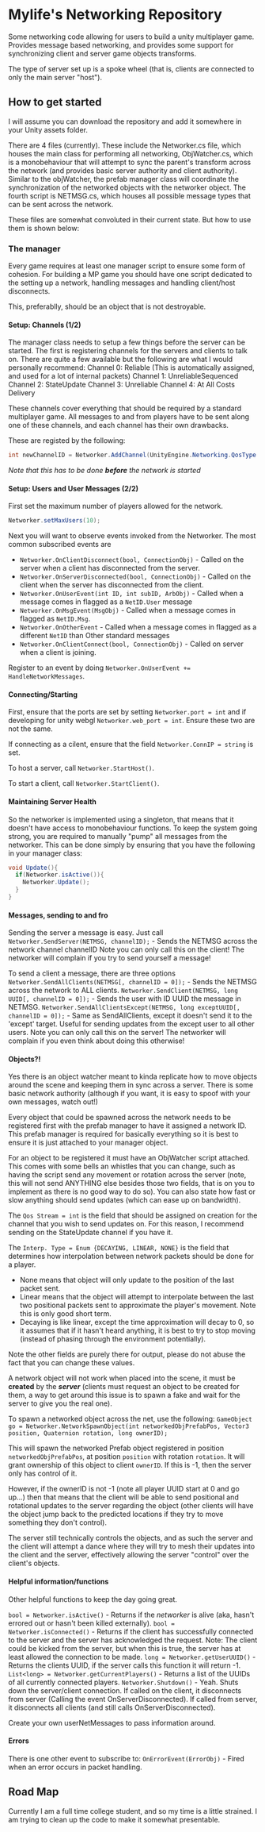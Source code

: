 # Mylife's Networking Repository
Some networking code allowing for users to build a unity multiplayer game. Provides message based networking, and provides some support for synchronizing client and server game objects transforms.

The type of server set up is a spoke wheel (that is, clients are connected to only the main server "host"). 

## How to get started

I will assume you can download the repository and add it somewhere in your Unity assets folder. 

There are 4 files (currently). These include the Networker.cs file, which houses the main class for performing all networking, ObjWatcher.cs, which is a monobehaviour that will attempt to sync the parent's transform across the network (and provides basic server authority and client authority). Similar to the objWatcher, the prefab manager class will coordinate the synchronization of the networked objects with the networker object. The fourth script is NETMSG.cs, which houses all possible message types that can be sent across the network. 

These files are somewhat convoluted in their current state. But how to use them is shown below:

### The manager
Every game requires at least one manager script to ensure some form of cohesion. For building a MP game you should have one script dedicated to the setting up a network, handling messages and handling client/host disconnects.

This, preferablly, should be an object that is not destroyable.

#### Setup: Channels (1/2)
The manager class needs to setup a few things before the server can be started. The first is registering channels for the servers and clients to talk on. There are quite a few available but the following are what I would personally recommend:
  Channel 0: Reliable (This is automatically assigned, and used for a lot of internal packets)
  Channel 1: UnreliableSequenced
  Channel 2: StateUpdate
  Channel 3: Unreliable
  Channel 4: At All Costs Delivery
  
These channels cover everything that should be required by a standard multiplayer game. All messages to and from players have to be sent along one of these channels, and each channel has their own drawbacks.

These are registed by the following:
```c#
int newChannelID = Networker.AddChannel(UnityEngine.Networking.QosType.UnreliableSequenced);
```
*Note that this has to be done **before** the network is started*
#### Setup: Users and User Messages (2/2)
First set the maximum number of players allowed for the network.
```c#
Networker.setMaxUsers(10);
```

Next you will want to observe events invoked from the Networker. The most common subscribed events are
* `Networker.OnClientDisconnect(bool, ConnectionObj)` - Called on the server when a client has disconnected from the server. 
* `Networker.OnServerDisconnected(bool, ConnectionObj)` - Called on the client when the server has disconnected from the client.
* `Networker.OnUserEvent(int ID, int subID, ArbObj)` - Called when a message comes in flagged as a `NetID.User` message
* `Networker.OnMsgEvent(MsgObj)` - Called when a message comes in flagged as `NetID.Msg`.
* `Networker.OnOtherEvent` - Called when a message comes in flagged as a different `NetID` than Other standard messages
* `Networker.OnClientConnect(bool, ConnectionObj)` - Called on server when a client is joining. 

Register to an event by doing `Networker.OnUserEvent += HandleNetworkMessages`.

#### Connecting/Starting
First, ensure that the ports are set by setting `Networker.port = int` and if developing for unity webgl `Networker.web_port = int`. Ensure these two are not the same. 

If connecting as a cilent, ensure that the field `Networker.ConnIP = string` is set.

To host a server, call `Networker.StartHost()`.

To start a client, call `Networker.StartClient()`.

#### Maintaining Server Health
So the networker is implemented using a singleton, that means that it doesn't have access to monobehaviour functions. To keep
the system going strong, you are required to manually "pump" all messages from the networker. This can be done simply by ensuring
that you have the following in your manager class:
```c#
void Update(){
  if(Networker.isActive()){
    Networker.Update();
  }
}
```
#### Messages, sending to and fro
Sending the server a message is easy. Just call
`Networker.SendServer(NETMSG, channelID);` - Sends the NETMSG across the network channel channelID
Note you can only call this on the client! The networker will complain if you try to send yourself a message!

To send a client a message, there are three options
`Networker.SendAllClients(NETMSG[, channelID = 0]);` - Sends the NETMSG across the network to ALL clients.
`Networker.SendClient(NETMSG, long UUID[, channelID = 0]);` - Sends the user with ID UUID the message in NETMSG.
`Networker.SendAllClientsExcept(NETMSG, long exceptUUID[, channelID = 0]);` - Same as SendAllClients, except it doesn't send it to the 'except' target. Useful for sending updates from the except user to all other users.
Note you can only call this on the server! The networker will complain if you even think about doing this otherwise!

#### Objects?!
Yes there is an object watcher meant to kinda replicate how to move objects around the scene and keeping them in sync across a server. There is some basic network authority (although if you want, it is easy to spoof with your own messages, watch out!)

Every object that could be spawned across the network needs to be registered first with the prefab manager to have it assigned a network ID. 
This prefab manager is required for basically everything so it is best to ensure it is just attached to your manager object.

For an object to be registered it must have an ObjWatcher script attached. This comes with some bells an whistles that you can change, such as having the script send any movement or rotation across the server (note, this will not send ANYTHING else besides those two fields, that is on you to implement as there is no good way to do so). You can also state how fast or slow anything should send updates (which can ease up on bandwidth). 

The `Qos Stream = int` is the field that should be assigned on creation for the channel that you wish to send updates on. For this reason, I recommend sending on the StateUpdate channel if you have it.

The `Interp. Type = Enum {DECAYING, LINEAR, NONE}` is the field that determines how interpolation between network packets should be done for a player. 
* None means that object will only update to the position of the last packet sent. 
* Linear means that the object will attempt to interpolate between the last two positional packets sent to approximate the player's movement. Note this is only good short term.
* Decaying is like linear, except the time approximation will decay to 0, so it assumes that if it hasn't heard anything, it is best to try to stop moving (instead of phasing through the environment potentially).

Note the other fields are purely there for output, please do not abuse the fact that you can change these values.

A network object will not work when placed into the scene, it must be **created** by the ***server*** (clients must request an object to be created for them, a way to get around this issue is to spawn a fake and wait for the server to give you the real one).

To spawn a networked object across the net, use the following:
`GameObject go = Networker.NetworkSpawnObject(int networkedObjPrefabPos, Vector3 position, Quaternion rotation, long ownerID);`

This will spawn the networked Prefab object registered in position `networkedObjPrefabPos`, at position `position` with rotation `rotation`. It will grant ownership of this object to client `ownerID`. If this is -1, then the server only has control of it.

However, if the ownerID is not -1 (note all player UUID start at 0 and go up...) then that means that the client will be able to send positional and rotational updates to the server regarding the object (other clients will have the object jump back to the predicted locations if they try to move something they don't control).

The server still technically controls the objects, and as such the server and the client will attempt a dance where they will try to mesh their updates into the client and the server, effectively allowing the server "control" over the client's objects.


#### Helpful information/functions
Other helpful functions to keep the day going great.

`bool = Networker.isActive()` - Returns if the *networker* is alive (aka, hasn't errored out or hasn't been killed externally). 
`bool = Networker.isConnected()` - Returns if the client has successfully connected to the server and the server has acknowledged the request. Note: The client could be kicked from the server, but when this is true, the server has at least allowed the connection to be made.
 `long = Networker.getUserUUID()` - Returns the clients UUID, if the server calls this function it will return -1.
 `List<long> = Networker.getCurrentPlayers()` - Returns a list of the UUIDs of all currently connected players.
 `Networker.Shutdown()` - Yeah. Shuts down the server/client connection. If called on the client, it disconnects from server (Calling the event OnServerDisconnected). If called from server, it disconnects all clients (and still calls OnServerDisconnected).

Create your own userNetMessages to pass information around. 

#### Errors
There is one other event to subscribe to:
`OnErrorEvent(ErrorObj)` - Fired when an error occurs in packet handling.
## Road Map
Currently I am a full time college student, and so my time is a little strained. I am trying to clean up the code to make it somewhat presentable.
